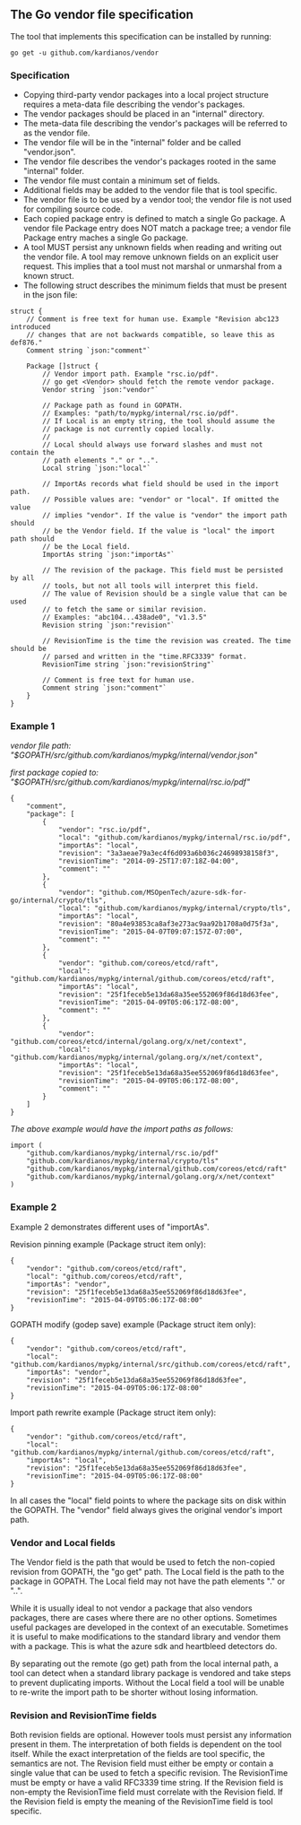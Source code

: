 ## The Go vendor file specification

The tool that implements this specification can be installed by running:
```
go get -u github.com/kardianos/vendor
```

### Specification
 * Copying third-party vendor packages into a local project structure requires
    a meta-data file describing the vendor's packages.
 * The vendor packages should be placed in an "internal" directory.
 * The meta-data file describing the vendor's packages will be referred to as
    the vendor file.
 * The vendor file will be in the "internal" folder and be called "vendor.json".
 * The vendor file describes the vendor's packages rooted in the same "internal"
    folder.
 * The vendor file must contain a minimum set of fields.
 * Additional fields may be added to the vendor file that is tool specific.
 * The vendor file is to be used by a vendor tool; the vendor file is not used
    for compiling source code.
 * Each copied package entry is defined to match a single Go package. A
    vendor file Package entry does NOT match a package tree; a vendor file
	Package entry maches a single Go package.
 * A tool MUST persist any unknown fields when reading and writing out the
    vendor file. A tool may remove unknown fields on an explicit user request.
	This implies that a tool must not marshal or unmarshal from a known struct.
 * The following struct describes the minimum fields that must be present in
    the json file:

```
struct {
	// Comment is free text for human use. Example "Revision abc123 introduced
	// changes that are not backwards compatible, so leave this as def876."
	Comment string `json:"comment"`

	Package []struct {
		// Vendor import path. Example "rsc.io/pdf".
		// go get <Vendor> should fetch the remote vendor package.
		Vendor string `json:"vendor"`

		// Package path as found in GOPATH.
		// Examples: "path/to/mypkg/internal/rsc.io/pdf".
		// If Local is an empty string, the tool should assume the
		// package is not currently copied locally.
		//
		// Local should always use forward slashes and must not contain the
		// path elements "." or "..".
		Local string `json:"local"`

		// ImportAs records what field should be used in the import path.
		// Possible values are: "vendor" or "local". If omitted the value
		// implies "vendor". If the value is "vendor" the import path should
		// be the Vendor field. If the value is "local" the import path should
		// be the Local field.
		ImportAs string `json:"importAs"`

		// The revision of the package. This field must be persisted by all
		// tools, but not all tools will interpret this field.
		// The value of Revision should be a single value that can be used
		// to fetch the same or similar revision.
		// Examples: "abc104...438ade0", "v1.3.5"
		Revision string `json:"revision"`

		// RevisionTime is the time the revision was created. The time should be
		// parsed and written in the "time.RFC3339" format.
		RevisionTime string `json:"revisionString"`

		// Comment is free text for human use.
		Comment string `json:"comment"`
	}
}
```

### Example 1
*vendor file path: "$GOPATH/src/github.com/kardianos/mypkg/internal/vendor.json"*

*first package copied to: "$GOPATH/src/github.com/kardianos/mypkg/internal/rsc.io/pdf"*

```
{
	"comment",
	"package": [
		{
			"vendor": "rsc.io/pdf",
			"local": "github.com/kardianos/mypkg/internal/rsc.io/pdf",
			"importAs": "local",
			"revision": "3a3aeae79a3ec4f6d093a6b036c24698938158f3",
			"revisionTime": "2014-09-25T17:07:18Z-04:00",
			"comment": ""
		},
		{
			"vendor": "github.com/MSOpenTech/azure-sdk-for-go/internal/crypto/tls",
			"local": "github.com/kardianos/mypkg/internal/crypto/tls",
			"importAs": "local",
			"revision": "80a4e93853ca8af3e273ac9aa92b1708a0d75f3a",
			"revisionTime": "2015-04-07T09:07:157Z-07:00",
			"comment": ""
		},
		{
			"vendor": "github.com/coreos/etcd/raft",
			"local": "github.com/kardianos/mypkg/internal/github.com/coreos/etcd/raft",
			"importAs": "local",
			"revision": "25f1feceb5e13da68a35ee552069f86d18d63fee",
			"revisionTime": "2015-04-09T05:06:17Z-08:00",
			"comment": ""
		},
		{
			"vendor": "github.com/coreos/etcd/internal/golang.org/x/net/context",
			"local": "github.com/kardianos/mypkg/internal/golang.org/x/net/context",
			"importAs": "local",
			"revision": "25f1feceb5e13da68a35ee552069f86d18d63fee",
			"revisionTime": "2015-04-09T05:06:17Z-08:00",
			"comment": ""
		}
	]
}
```
*The above example would have the import paths as follows:*
```
import (
	"github.com/kardianos/mypkg/internal/rsc.io/pdf"
	"github.com/kardianos/mypkg/internal/crypto/tls"
	"github.com/kardianos/mypkg/internal/github.com/coreos/etcd/raft"
	"github.com/kardianos/mypkg/internal/golang.org/x/net/context"
)
```

### Example 2
Example 2 demonstrates different uses of "importAs".

Revision pinning example (Package struct item only):
```
{
	"vendor": "github.com/coreos/etcd/raft",
	"local": "github.com/coreos/etcd/raft",
	"importAs": "vendor",
	"revision": "25f1feceb5e13da68a35ee552069f86d18d63fee",
	"revisionTime": "2015-04-09T05:06:17Z-08:00"
}
```

GOPATH modify (godep save) example (Package struct item only):
```
{
	"vendor": "github.com/coreos/etcd/raft",
	"local": "github.com/kardianos/mypkg/internal/src/github.com/coreos/etcd/raft",
	"importAs": "vendor",
	"revision": "25f1feceb5e13da68a35ee552069f86d18d63fee",
	"revisionTime": "2015-04-09T05:06:17Z-08:00"
}
```

Import path rewrite example (Package struct item only):
```
{
	"vendor": "github.com/coreos/etcd/raft",
	"local": "github.com/kardianos/mypkg/internal/github.com/coreos/etcd/raft",
	"importAs": "local",
	"revision": "25f1feceb5e13da68a35ee552069f86d18d63fee",
	"revisionTime": "2015-04-09T05:06:17Z-08:00"
}
```

In all cases the "local" field points to where the package sits on disk within
the GOPATH. The "vendor" field always gives the original vendor's import path.

### Vendor and Local fields
The Vendor field is the path that would be used to fetch the non-copied revision
from GOPATH, the "go get" path. The Local field is the path to the package
in GOPATH. The Local field may not have the path elements
"." or "..".

While it is usually ideal to not vendor a package that also vendors packages,
there are cases where there are no other options. Sometimes useful packages
are developed in the context of an executable. Sometimes it is useful to make
modifications to the standard library and vendor them with a package. This is
what the azure sdk and heartbleed detectors do.

By separating out the remote (go get) path from the local internal path,
a tool can detect when a standard library package is vendored and take steps
to prevent duplicating imports. Without the Local field a tool will be unable
to re-write the import path to be shorter without losing information.

### Revision and RevisionTime fields
Both revision fields are optional. However tools must persist any information
present in them. The interpretation of both fields is dependent on the tool
itself. While the exact interpretation of the fields are tool specific, the
semantics are not. The Revision field must either be empty or contain a single
value that can be used to fetch a specific revision. The RevisionTime must be
empty or have a valid RFC3339 time string. If the Revision field is non-empty
the RevisionTime field must correlate with the Revision field. If the Revision
field is empty the meaning of the RevisionTime field is tool specific.
